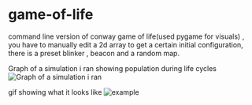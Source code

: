 ﻿# game-of-life
command line version of conway game of life(used pygame for visuals) , you have to manually edit a 2d array to get a certain initial configuration, there is a preset blinker , beacon and a random map.

Graph of a simulation i ran showing population during life cycles
![Graph of a simulation i ran](https://user-images.githubusercontent.com/98656036/202593355-84ee12e9-b699-4e64-b886-32f1f56e4109.png)

gif showing what it looks like
![example](https://user-images.githubusercontent.com/98656036/202594321-336a2401-8eda-4989-92b5-d2b091c8130b.gif)
